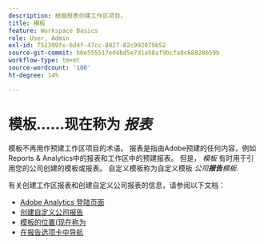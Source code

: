 ```yaml
---
description: 根据报表创建工作区项目。
title: 模板
feature: Workspace Basics
role: User, Admin
exl-id: 751399fe-6d4f-47cc-8827-82c992079b52
source-git-commit: b6e555517ed4bd5e7d1a58af9bcfa8c68828b59b
workflow-type: tm+mt
source-wordcount: '100'
ht-degree: 14%

---
```


# 模板……现在称为 *报表*

模板不再用作预建工作区项目的术语。 报表是指由Adobe预建的任何内容，例如Reports &amp; Analytics中的报表和工作区中的预建报表。 但是， *模板* 有时用于引用您的公司创建的模板或报表。 自定义模板称为自定义模板 *公司&#x200B;**报告**模板*.

有关创建工作区报表和创建自定义公司报表的信息，请参阅以下文档：

* [Adobe Analytics 登陆页面](/help/analyze/landing.md)
* [创建自定义公司报告](/help/analyze/landing.md#company-report)
* [模板的位置(现在称为 ](/help/analyze/landing.md#templates)
* [在报告选项卡中导航](/help/analyze/landing.md#navigate-reports)

